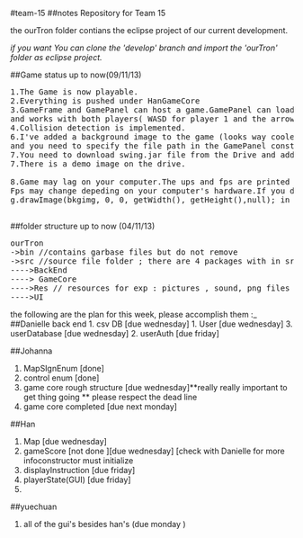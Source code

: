 #team-15
##notes
Repository for Team 15

the ourTron folder contians the eclipse project of our current development.

*if you want You can clone the 'develop' branch and import the 'ourTron' folder as eclipse project.*

##Game status up to now(09/11/13)
<pre>
1.The Game is now playable.
2.Everything is pushed under HanGameCore
3.GameFrame and GamePanel can host a game.GamePanel can load Map from Map Class. Keylisteners have been implemented 
and works with both players( WASD for player 1 and the arrows for player 2)
4.Collision detection is implemented.
6.I've added a background image to the game (looks way cooler). However you need downlaod the image (tron2.jpg) from the Drive 
and you need to specify the file path in the GamePanel constructor. 
7.You need to download swing.jar file from the Drive and add it to the build path of the project.
7.There is a demo image on the drive.

8.Game may lag on your computer.The ups and fps are printed on the console. Ups should remain stable at around 30.
Fps may change depeding on your computer's hardware.If you don't want to display the background, comment out 
g.drawImage(bkgimg, 0, 0, getWidth(), getHeight(),null); in GamePanel

</pre>

##folder structure up to now (04/11/13)
<pre>
ourTron 
->bin //contains garbase files but do not remove
->src //source file folder ; there are 4 packages with in src:
---->BackEnd
----> GameCore
---->Res // resources for exp : pictures , sound, png files etc
---->UI 
</pre>
the following are the plan for this week, please accomplish them :_
##Danielle
back end 
    1. csv DB  [due wednesday]
    1. User  [due wednesday]
    3. userDatabase [due wednesday]
    2. userAuth [due friday]

##Johanna 
1. MapSIgnEnum [done]
3. control enum [done]
2. game core rough structure [due wednesday]**really really important to get thing going ** please respect the dead line 
3.  game core completed [due next monday] 

##Han
1. Map [due wednesday] 
4. gameScore [not done ][due wednesday] [check with Danielle for more infoconstructor must initialize  
5. displayInstruction  [due friday]
6. playerState(GUI) [due friday]
7. 

##yuechuan 
1. all of the gui's besides han's (due monday )
